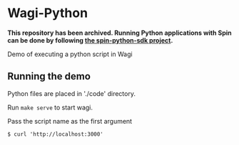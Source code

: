 # Wagi-Python

**This repository has been archived. Running Python applications with Spin can be done by following [the spin-python-sdk project](https://github.com/fermyon/spin-python-sdk).**


Demo of executing a python script in Wagi

## Running the demo

Python files are placed in './code' directory.

Run `make serve` to start wagi.

Pass the script name as the first argument

```
$ curl 'http://localhost:3000'
```
